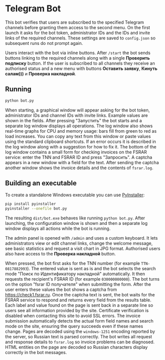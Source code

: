 # Telegram Bot

This bot verifies that users are subscribed to the specified Telegram channels before granting them access to the second menu. On the first launch it asks for the bot token, administrator IDs and the IDs and invite links of the required channels. These settings are saved to `config.json` so subsequent runs do not prompt again.

Users interact with the bot via inline buttons. After `/start` the bot sends buttons linking to the required channels along with a single **Проверить подписку** button. If the user is subscribed to all channels they receive an authorised status and a new menu with buttons **Оставить заявку**, **Кинуть салам)))** и **Проверка накладной**.

## Running

```bash
python bot.py
```
When starting, a graphical window will appear asking for the bot token,
administrator IDs and channel IDs with invite links. Example values are shown in the fields. After pressing
"Запустить" the bot starts and a separate log window displays all
operations. The log window also shows real-time graphs for CPU and
memory usage: bars fill from green to red as load increases. You can copy
any text from this window or paste values using the standard clipboard
shortcuts. If an error occurs it is described in the log window along with a suggestion for how
to fix it. The bottom of the log window contains a small form for
checking invoices on the FSRAR service: enter the TNN and FSRAR ID and
press "Запросить". A captcha appears in a new window with a field for the
text. After sending the captcha another window shows the invoice details
and the contents of `fsrar.log`.

## Building an executable

To create a standalone Windows executable you can use [PyInstaller](https://pyinstaller.org/):

```bash
pip install pyinstaller
pyinstaller --onefile bot.py
```

The resulting `dist/bot.exe` behaves like running `python bot.py`. After
launching, the configuration window is shown and then a separate log window
displays all actions while the bot is running.

The admin panel is opened with `/admin` and uses a custom keyboard. It lets
administrators view or edit channel links, change the welcome message,
see basic statistics and request a visit chart in JPG format. Authorised
users also have access to the **Проверка накладной** button.

When pressed, the bot first asks for the TNN number (for example `TTN-0817882993`).
The entered value is sent as is and the bot selects the search mode
"Поиск по Идентификатору накладной" automatically. It then requests the recipient's
FSRAR ID (for example `030000000000`). The bot turns on the option "fsrar ID получателя"
when submitting the form. After the
user enters these values the bot shows a captcha from
<https://check1.fsrar.ru>. Once the captcha text is sent, the bot waits for the
FSRAR service to respond and returns every field from the results table. Each
label and value found on the page is sent back in a separate line so users see
all information provided by the site. Certificate verification is disabled when
contacting this site to avoid SSL errors. The invoice submission automatically
detects the actual form field names and search mode on the site, ensuring the
query succeeds even if these names change. Pages are decoded using the
`windows-1251` encoding reported by the server, so Russian text is parsed
correctly. The bot writes all request and response details to `fsrar.log` so
invoice problems can be diagnosed. HTML entities on the page are decoded so
Russian characters display correctly in the bot messages.
